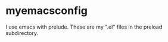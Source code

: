  # myemacsconfig

 I use emacs with prelude. These are my ".el" files in the preload
 subdirectory.
